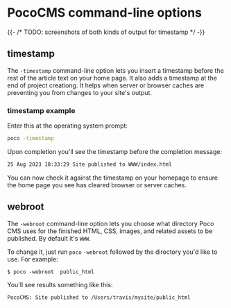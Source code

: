# PocoCMS command-line options

{{- /* TODO: screenshots of both kinds of output for timestamp */ -}}

## timestamp

The `-timestamp` command-line option lets you insert
a timestamp before the rest of the article text on your
home page. It also adds a timestamp at the end of 
project creationg. It helps when server or browser caches are
preventing you from changes to your site's output.

### timestamp example

Enter this at the operating system prompt:

```bash
poco -timestamp
```

Upon completion you'll see the timestamp before the completion message:

```bash
25 Aug 2023 18:33:29 Site published to WWW/index.html
```

You can now check it against the timestamp on your homepage
to ensure the home page you see has cleared browser or server caches.


## webroot

The `-webroot` command-line option lets you choose what directory
Poco CMS uses for the finished HTML, CSS, images, and related assets
to be published. By default it's `WWW`. 

To change it, just run `poco` `-webroot` followed by the
directory you'd like to use. For example:

```
$ poco -webroot  public_html

```


You'll see results something like this:

```
PocoCMS: Site published to /Users/travis/mysite/public_html
```
